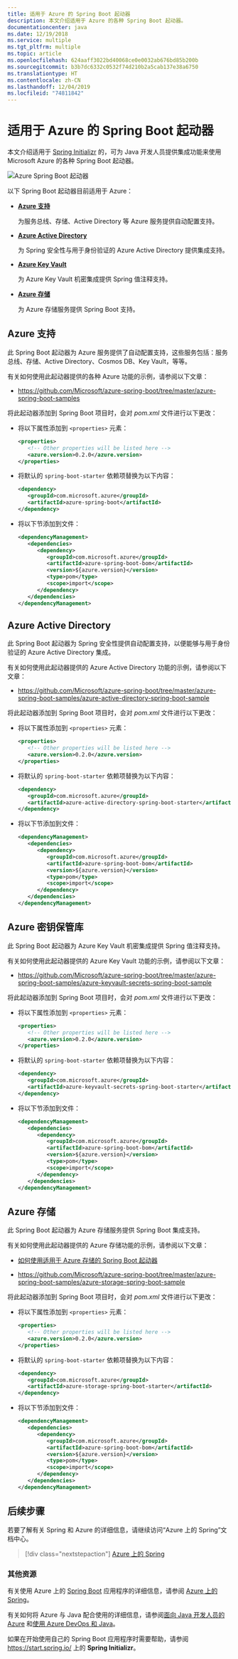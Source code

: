 ```yaml
---
title: 适用于 Azure 的 Spring Boot 起动器
description: 本文介绍适用于 Azure 的各种 Spring Boot 起动器。
documentationcenter: java
ms.date: 12/19/2018
ms.service: multiple
ms.tgt_pltfrm: multiple
ms.topic: article
ms.openlocfilehash: 624aaff3022bd40068ce0e0032ab676bd85b200b
ms.sourcegitcommit: b3b7dc6332c0532f74d210b2a5cab137e38a6750
ms.translationtype: HT
ms.contentlocale: zh-CN
ms.lasthandoff: 12/04/2019
ms.locfileid: "74811842"
---
```

# <a name="spring-boot-starters-for-azure"></a>适用于 Azure 的 Spring Boot 起动器

本文介绍适用于 [Spring Initializr] 的，可为 Java 开发人员提供集成功能来使用 Microsoft Azure 的各种 Spring Boot 起动器。

![Azure Spring Boot 起动器][spring-boot-starters]

以下 Spring Boot 起动器目前适用于 Azure：

* **[Azure 支持](#azure-support)**

   为服务总线、存储、Active Directory 等 Azure 服务提供自动配置支持。

* **[Azure Active Directory](#azure-active-directory)**

   为 Spring 安全性与用于身份验证的 Azure Active Directory 提供集成支持。

* **[Azure Key Vault](#azure-key-vault)**

   为 Azure Key Vault 机密集成提供 Spring 值注释支持。

* **[Azure 存储](#azure-storage)**

   为 Azure 存储服务提供 Spring Boot 支持。

<a name="azure-support"></a>
## <a name="azure-support"></a>Azure 支持

此 Spring Boot 起动器为 Azure 服务提供了自动配置支持，这些服务包括：服务总线、存储、Active Directory、Cosmos DB、Key Vault，等等。

有关如何使用此起动器提供的各种 Azure 功能的示例，请参阅以下文章：

* <https://github.com/Microsoft/azure-spring-boot/tree/master/azure-spring-boot-samples>

将此起动器添加到 Spring Boot 项目时，会对 *pom.xml* 文件进行以下更改：

* 将以下属性添加到 `<properties>` 元素：

   ```xml
   <properties>
      <!-- Other properties will be listed here -->
      <azure.version>0.2.0</azure.version>
   </properties>
   ```

* 将默认的 `spring-boot-starter` 依赖项替换为以下内容：

   ```xml
   <dependency>
      <groupId>com.microsoft.azure</groupId>
      <artifactId>azure-spring-boot</artifactId>
   </dependency>
   ```

* 将以下节添加到文件：

   ```xml
   <dependencyManagement>
      <dependencies>
         <dependency>
            <groupId>com.microsoft.azure</groupId>
            <artifactId>azure-spring-boot-bom</artifactId>
            <version>${azure.version}</version>
            <type>pom</type>
            <scope>import</scope>
         </dependency>
      </dependencies>
   </dependencyManagement>
   ```

<a name="azure-active-directory"></a>
## <a name="azure-active-directory"></a>Azure Active Directory

此 Spring Boot 起动器为 Spring 安全性提供自动配置支持，以便能够与用于身份验证的 Azure Active Directory 集成。

有关如何使用此起动器提供的 Azure Active Directory 功能的示例，请参阅以下文章：

* <https://github.com/Microsoft/azure-spring-boot/tree/master/azure-spring-boot-samples/azure-active-directory-spring-boot-sample>

将此起动器添加到 Spring Boot 项目时，会对 *pom.xml* 文件进行以下更改：

* 将以下属性添加到 `<properties>` 元素：

   ```xml
   <properties>
      <!-- Other properties will be listed here -->
      <azure.version>0.2.0</azure.version>
   </properties>
   ```

* 将默认的 `spring-boot-starter` 依赖项替换为以下内容：

   ```xml
   <dependency>
      <groupId>com.microsoft.azure</groupId>
      <artifactId>azure-active-directory-spring-boot-starter</artifactId>
   </dependency>
   ```

* 将以下节添加到文件：

   ```xml
   <dependencyManagement>
      <dependencies>
         <dependency>
            <groupId>com.microsoft.azure</groupId>
            <artifactId>azure-spring-boot-bom</artifactId>
            <version>${azure.version}</version>
            <type>pom</type>
            <scope>import</scope>
         </dependency>
      </dependencies>
   </dependencyManagement>
   ```

<a name="azure-key-vault"></a>
## <a name="azure-key-vault"></a>Azure 密钥保管库

此 Spring Boot 起动器为 Azure Key Vault 机密集成提供 Spring 值注释支持。

有关如何使用此起动器提供的 Azure Key Vault 功能的示例，请参阅以下文章：

* <https://github.com/Microsoft/azure-spring-boot/tree/master/azure-spring-boot-samples/azure-keyvault-secrets-spring-boot-sample>

将此起动器添加到 Spring Boot 项目时，会对 *pom.xml* 文件进行以下更改：

* 将以下属性添加到 `<properties>` 元素：

   ```xml
   <properties>
      <!-- Other properties will be listed here -->
      <azure.version>0.2.0</azure.version>
   </properties>
   ```

* 将默认的 `spring-boot-starter` 依赖项替换为以下内容：

   ```xml
   <dependency>
      <groupId>com.microsoft.azure</groupId>
      <artifactId>azure-keyvault-secrets-spring-boot-starter</artifactId>
   </dependency>
   ```

* 将以下节添加到文件：

   ```xml
   <dependencyManagement>
      <dependencies>
         <dependency>
            <groupId>com.microsoft.azure</groupId>
            <artifactId>azure-spring-boot-bom</artifactId>
            <version>${azure.version}</version>
            <type>pom</type>
            <scope>import</scope>
         </dependency>
      </dependencies>
   </dependencyManagement>
   ```

<a name="azure-storage"></a>
## <a name="azure-storage"></a>Azure 存储

此 Spring Boot 起动器为 Azure 存储服务提供 Spring Boot 集成支持。

有关如何使用此起动器提供的 Azure 存储功能的示例，请参阅以下文章：

* [如何使用适用于 Azure 存储的 Spring Boot 起动器](configure-spring-boot-starter-java-app-with-azure-storage.md)

* <https://github.com/Microsoft/azure-spring-boot/tree/master/azure-spring-boot-samples/azure-storage-spring-boot-sample>

将此起动器添加到 Spring Boot 项目时，会对 *pom.xml* 文件进行以下更改：

* 将以下属性添加到 `<properties>` 元素：

   ```xml
   <properties>
      <!-- Other properties will be listed here -->
      <azure.version>0.2.0</azure.version>
   </properties>
   ```

* 将默认的 `spring-boot-starter` 依赖项替换为以下内容：

   ```xml
   <dependency>
      <groupId>com.microsoft.azure</groupId>
      <artifactId>azure-storage-spring-boot-starter</artifactId>
   </dependency>
   ```

* 将以下节添加到文件：

   ```xml
   <dependencyManagement>
      <dependencies>
         <dependency>
            <groupId>com.microsoft.azure</groupId>
            <artifactId>azure-spring-boot-bom</artifactId>
            <version>${azure.version}</version>
            <type>pom</type>
            <scope>import</scope>
         </dependency>
      </dependencies>
   </dependencyManagement>
   ```

## <a name="next-steps"></a>后续步骤

若要了解有关 Spring 和 Azure 的详细信息，请继续访问“Azure 上的 Spring”文档中心。

> [!div class="nextstepaction"]
> [Azure 上的 Spring](/azure/java/spring-framework)

### <a name="additional-resources"></a>其他资源

有关使用 Azure 上的 [Spring Boot] 应用程序的详细信息，请参阅 [Azure 上的 Spring]。

有关如何将 Azure 与 Java 配合使用的详细信息，请参阅[面向 Java 开发人员的 Azure] 和[使用 Azure DevOps 和 Java]。

如果在开始使用自己的 Spring Boot 应用程序时需要帮助，请参阅 https://start.spring.io/ 上的 **Spring Initializr**。

<!-- URL List -->

[面向 Java 开发人员的 Azure]: /azure/java/
[使用 Azure DevOps 和 Java]: /azure/devops/
[Spring Boot]: http://projects.spring.io/spring-boot/
[Azure 上的 Spring]: /azure/java/spring-framework/
[Spring Framework]: https://spring.io/
[Spring Initializr]: https://start.spring.io/

<!-- IMG List -->

[spring-boot-starters]: media/spring-boot-starters-for-azure/spring-boot-starters-cropped.png
